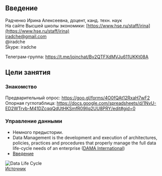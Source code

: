 ## Введение

Радченко Ирина Алексеевна, доцент, канд. техн. наук    
На сайте Высшей школы экономики: [https://www.hse.ru/staff/irina](https://www.hse.ru/staff/irina)     
iradche@gmail.com      
@iradche     
Skype: iradche   



Телеграм-группа: https://t.me/joinchat/Bv2QTFXdMVJu611UKKt08A     

## Цели занятия
### Знакомство     
Предварительный опрос: https://goo.gl/forms/4O0fQAt12RxaH7wF2      
Опорная гуглотаблица: https://docs.google.com/spreadsheets/d/1NvU-ED2WTrvb-M41DZcqqQdUtHKSmfR09Ilq2UU8PRY/edit#gid=0  


### Управление данными

- Немного предыстории.     
- Data Management is the development and execution of architectures, policies, practices and procedures that properly manage the full data life-cycle needs of an enterprise ([DAMA International](https://dama.org/))       
- [Введение](https://github.com/HSEtraining/Data-Management-2019-course/blob/master/lectures/DataManagement01.pdf)

![Data Life Cycle](https://upload.wikimedia.org/wikipedia/commons/b/b4/The_Data_Lifecycle.jpg "Data Life Cycle")     
[Источник](https://upload.wikimedia.org/wikipedia/commons/b/b4/The_Data_Lifecycle.jpg)
